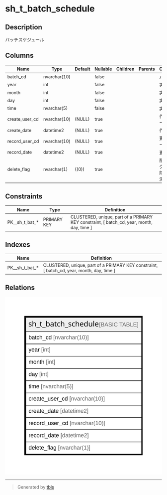 # sh_t_batch_schedule

## Description

バッチスケジュール

## Columns

| Name | Type | Default | Nullable | Children | Parents | Comment |
| ---- | ---- | ------- | -------- | -------- | ------- | ------- |
| batch_cd | nvarchar(10) |  | false |  |  | バッチCD |
| year | int |  | false |  |  | 実行年 |
| month | int |  | false |  |  | 実行月 |
| day | int |  | false |  |  | 実行日 |
| time | nvarchar(5) |  | false |  |  | 実行時間 |
| create_user_cd | nvarchar(10) | (NULL) | true |  |  | 作成者コード |
| create_date | datetime2 | (NULL) | true |  |  | 作成日時 |
| record_user_cd | nvarchar(10) | (NULL) | true |  |  | 更新者コード |
| record_date | datetime2 | (NULL) | true |  |  | 更新日時 |
| delete_flag | nvarchar(1) | ((0)) | true |  |  | 削除フラグ:0未削除、1削除済 |

## Constraints

| Name | Type | Definition |
| ---- | ---- | ---------- |
| PK__sh_t_bat_* | PRIMARY KEY | CLUSTERED, unique, part of a PRIMARY KEY constraint, [ batch_cd, year, month, day, time ] |

## Indexes

| Name | Definition |
| ---- | ---------- |
| PK__sh_t_bat_* | CLUSTERED, unique, part of a PRIMARY KEY constraint, [ batch_cd, year, month, day, time ] |

## Relations

![er](sh_t_batch_schedule.svg)

---

> Generated by [tbls](https://github.com/k1LoW/tbls)
